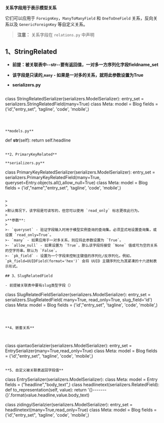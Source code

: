 **关系字段用于表示模型关系**

 它们可以应用于 `ForeignKey`，`ManyToManyField` 和 `OneToOneField` 关系，反向关系以及 `GenericForeignKey` 等自定义关系。

> **注意：** 关系字段在 `relations.py` 中声明



## 1、StringRelated

- **前提：被关联表中--str--要有返回值，一对多一方序列化字段fieldname_set**

- **该字段是只读的,`many` - 如果是一对多的关系，就将此参数设置为True**

- **serializers.py**

  ```
class StringRelatedSerializer(serializers.ModelSerializer):
      entry_set = serializers.StringRelatedField(many=True)
    class Meta:
          model = Blog
        fields = ('id',"entry_set", 'tagline', 'code', 'mobile',)
  ```
  
  
  
  **models.py**
  
  ```
  def __str__(self):
      return self.headline  	
  ```
  
  **2、PrimaryKeyRelated**

**serializers.py**

```
class PrimaryKeyRelatedSerializer(serializers.ModelSerializer):
    entry_set = serializers.PrimaryKeyRelatedField(many=True, queryset=Entry.objects.all(),allow_null=True)
    class Meta:
        model = Blog
        fields = ('id',"name","entry_set", 'tagline', 'code', 'mobile',)
```

>
>
>默认情况下，该字段是可读写的，但您可以使用 `read_only` 标志更改此行为。
>
>**参数**:
>
>- `queryset` - 验证字段输入时用于模型实例查询的查询集。必须显式地设置查询集，或设置 `read_only=True`。
>- `many` - 如果应用于一对多关系，则应将此参数设置为 `True`。
>- `allow_null` - 如果设置为 `True`，那么该字段将接受 `None` 值或可为空的关系的空字符串。默认为 `False`。
>- `pk_field` - 设置为一个字段来控制主键值的序列化/反序列化。例如， `pk_field=UUIDField(format='hex')` 会将 UUID 主键序列化为其紧凑的十六进制表示形式。

## 3、SlugRelatedField

- 前提被关联表中要有slug类型字段（）

  ```
  class SlugRelatedFieldSerializer(serializers.ModelSerializer):
      entry_set = serializers.SlugRelatedField(
          many=True,
          read_only=True,
          slug_field='id')
      class Meta:
          model = Blog
          fields = ('id',"entry_set", 'tagline', 'code', 'mobile',)
  ```
  
  

**4、嵌套关系**



```
class qiantaoSerialzier(serializers.ModelSerializer):
    entry_set = EntrySerializer(many=True,read_only=True)
    class Meta:
        model = Blog
        fields = ('id',"entry_set", 'tagline', 'code', 'mobile',)
```

**5、自定义被关联表返回字段值**

```
class EntrySerializer(serializers.ModelSerializer):
    class Meta:
        model = Entry
        fields = ("headline","body_text",)
class headlinetext(serializers.RelatedField):
    def to_representation(self, value):
        return '{}-------{}'.format(value.headline,value.body_text)


class zidingyiSerialzier(serializers.ModelSerializer):
    entry_set = headlinetext(many=True,read_only=True)
    class Meta:
        model = Blog
        fields = ('id',"entry_set", 'tagline', 'code', 'mobile',)
```

